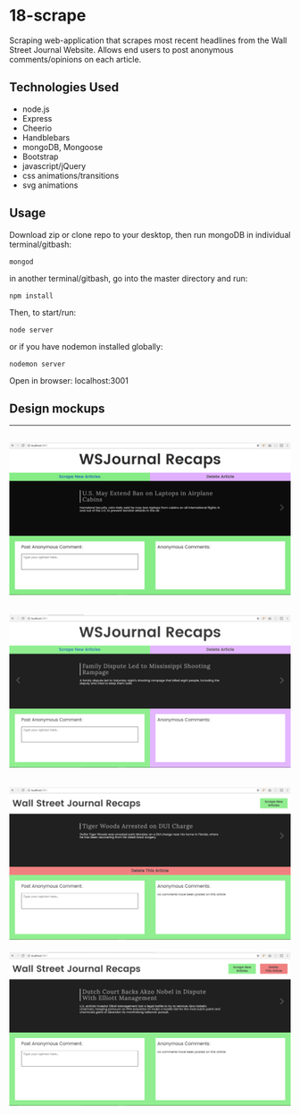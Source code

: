 # 18-scrape
Scraping web-application that scrapes most recent headlines from the Wall Street Journal Website. Allows end users to post anonymous comments/opinions on each article.

## Technologies Used
- node.js
- Express
- Cheerio
- Handblebars
- mongoDB, Mongoose
- Bootstrap
- javascript/jQuery
- css animations/transitions
- svg animations

## Usage
Download zip or clone repo to your desktop, then run mongoDB in individual terminal/gitbash:
```
mongod
```
in another terminal/gitbash, go into the master directory and run:
```
npm install
```
Then, to start/run:
```
node server
```
or if you have nodemon installed globally:
```
nodemon server
```
Open in browser: localhost:3001

## Design mockups
--------------------------------------------------------------
![Mock Up 1](/public/img/mock_1.png?raw=true "Optional Title")
--------------------------------------------------------------
![Mock Up 2](/public/img/mock_2.png?raw=true "Optional Title")
--------------------------------------------------------------
![Mock Up 3](/public/img/mock_3.png?raw=true "Optional Title")
--------------------------------------------------------------
![Mock Up 4](/public/img/mock_4.png?raw=true "Optional Title")
